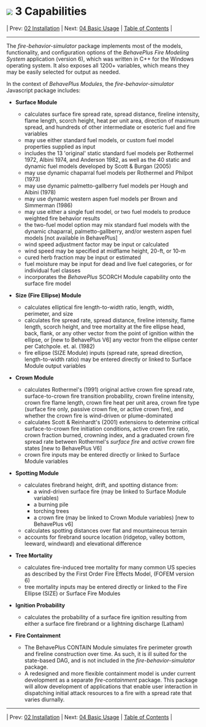 #  ![](favicon.png) 3 Capabilities

| Prev: [02 Installation](./02_Installation.md) | Next: [04 Basic Usage](./04_BasicUsage.md) | [Table of Contents](../README.md) |

---

The *fire-behavior-simulator* package implements most of the models, functionality, and configuration options of the *BehavePlus Fire Modeling System* application (version 6), which was written in C++ for the Windows operating system.  It also exposes all 1200+ variables, which means they may be easily selected for output as needed.

In the context of *BehavePlus Modules*, the *fire-behavior-simulator* Javascript package includes:

- **Surface Module**
  - calculates surface fire spread rate, spread distance, fireline intensity, flame length, scorch height, heat per unit area, direction of maximum spread, and hundreds of other intermediate or esoteric fuel and fire variables
  - may use either standard fuel models, or custom fuel model properties supplied as input
  - includes the 13 'original' static standard fuel models per Rothermel 1972, Albini 1974, and Anderson 1982, as well as the 40 static and dynamic fuel models developed by Scott & Burgan (2005)
  - may use dynamic chaparral fuel models per Rothermel and Philpot (1973)
  - may use dynamic palmetto-gallberry fuel models per Hough and Albini (1978)
  - may use dynamic western aspen fuel models per Brown and Simmerman (1986)
  - may use either a single fuel model, or two fuel models to produce weighted fire behavior results
  - the two-fuel model option may mix standard fuel models with the dynamic chaparral, palmetto-gallberry, and/or western aspen fuel models [not available in BehavePlus]
  - wind speed adjustment factor may be input or calculated
  - wind speed may be specified at midflame height, 20-ft, or 10-m
  - cured herb fraction may be input or estimated
  - fuel moisture may be input for dead and live fuel categories, or for individual fuel classes
  - incorporates the *BehavePlus* SCORCH Module capability onto the surface fire model

- **Size (Fire Ellipse) Module**
  - calculates elliptical fire length-to-width ratio, length, width, perimeter, and size
  - calculates fire spread rate, spread distance, fireline intensity, flame length, scorch height, and tree mortality at the fire ellipse head, back, flank, or any other vector from the point of ignition within the ellipse, or [new to BehavePlus V6] any vector from the ellipse center per Catchpole. et. al. (1982)
  - fire ellipse (SIZE Module) inputs (spread rate, spread direction, length-to-width ratio) may be entered directly or linked to Surface Module output variables

- **Crown Module**
  - calculates Rothermel's (1991) original active crown fire spread rate, surface-to-crown fire transition probability, crown fireline intensity, crown fire flame length, crown fire heat per unit area, crown fire type (surface fire only, passive crown fire, or active crown fire), and whether the crown fire is wind-driven or plume-dominated
  - calculates Scott & Reinhardt's (2001) extensions to determine critical surface-to-crown fire initiation conditions, active crown fire ratio, crown fraction burned, crowning index, and a graduated crown fire spread rate between Rothermel's *surface fire* and *active crown* fire states [new to BehavePlus V6]
  - crown fire inputs may be entered directly or linked to Surface Module variables

- **Spotting Module**
  - calculates firebrand height, drift, and spotting distance from:
    - a wind-driven surface fire (may be linked to Surface Module variables)
    - a burning pile
    - torching trees
    - a crown fire (may be linked to Crown Module variables) [new to BehavePlus v6]
  - calculates spotting distances over flat and mountaineous terrain
  - accounts for firebrand source location (ridgetop, valley bottom, leeward, windward) and elevational difference

- **Tree Mortality**
  - calculates fire-induced tree mortality for many common US species as described by the First Order Fire Effects Model, (FOFEM version 6)
  - tree mortality inputs may be entered directly or linked to the Fire Ellipse (SIZE) or Surface Fire Modules

- **Ignition Probability**
  - calculates the probability of a surface fire ignition resulting from either a surface fire firebrand or a lightning discharge (Latham)

- **Fire Containment**
  - The BehavePlus CONTAIN Module simulates fire perimeter growth and fireline construction over time.  As such, it is ill suited for the state-based DAG, and is not included in the *fire-behavior-simulator* package.
  - A redesigned and more flexible containment model is under current development as a separate *fire-containment* package.  This package will allow development of applications that enable user interaction in dispatching initial attack resources to a fire with a spread rate that varies diurnally.

---

| Prev: [02 Installation](./02_Installation.md) | Next: [04 Basic Usage](./04_BasicUsage.md) | [Table of Contents](../README.md) |
